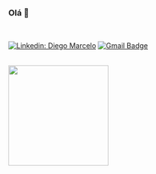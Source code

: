 ### Olá 👋

<br/>


[![Linkedin: Diego Marcelo](https://img.shields.io/badge/-diegomarcelo-blue?style=flat-square&logo=Linkedin&logoColor=white&link=https://www.linkedin.com/in/diego-marcelo)](https://www.linkedin.com/in/diego-marcelo/)
[![Gmail Badge](https://img.shields.io/badge/-diegomcsilva191@gmail.com-006bed?style=flat-square&logo=Gmail&logoColor=white&link=mailto:diegomcsilva191@gmail.com)](mailto:diegomcsilva191@gmail.com)

<br/>
  
<div align="center">
  <a href="https://github.com/diegomcsilva">
  <img align="left" height="200em" src="https://github-readme-stats.vercel.app/api/top-langs/?username=diegomcsilva&layout=compact&theme=radical"/>
</div>

